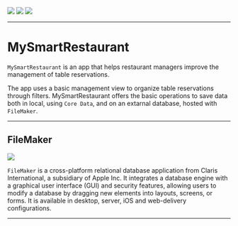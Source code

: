 [![](https://img.shields.io/badge/iOS-16.1-critical)](#)
[![](https://img.shields.io/badge/Platforms-iPhone%20%7C%20iPad-informational)](#)
[![](https://img.shields.io/badge/Category-Utility-brightgreen)](#)

---

# MySmartRestaurant

`MySmartRestaurant` is an app that helps restaurant managers improve the management of table reservations.

The app uses a basic management view to organize table reservations through filters.
MySmartRestaurant offers the basic operations to save data both in local, using `Core Data`, and on an extarnal database, hosted with `FileMaker`.

---

## FileMaker

[![](https://img.shields.io/badge/FileMaker-info-informational)](https://www.claris.com/filemaker/)

`FileMaker` is a cross-platform relational database application from Claris International, a subsidiary of Apple Inc. It integrates a database engine with a graphical user interface (GUI) and security features, allowing users to modify a database by dragging new elements into layouts, screens, or forms. It is available in desktop, server, iOS and web-delivery configurations. 

---
